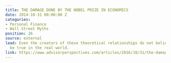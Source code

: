 ```yaml
---
title: THE DAMAGE DONE BY THE NOBEL PRIZE IN ECONOMICS
date: 2014-10-31 00:00:00 Z
categories:
- Personal Finance
- Wall Street Myths
position: 26
source: external
lead: Even the creators of these theoretical relationships do not believe them to
  be true in the real world.
link: https://www.advisorperspectives.com/articles/2016/10/31/the-damage-done-by-the-nobel-prize-in-economics
---
```


